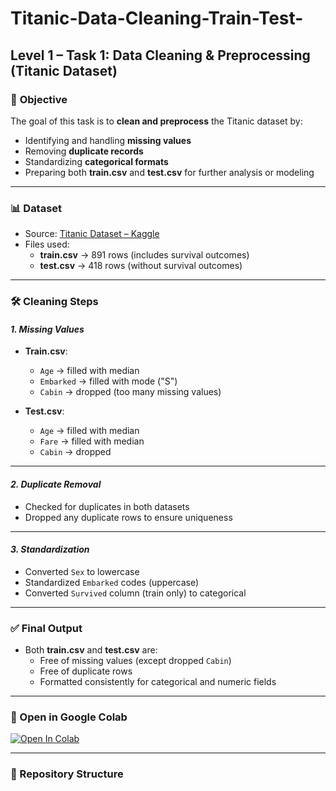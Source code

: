 # **Titanic-Data-Cleaning-Train-Test-**
## **Level 1 – Task 1: Data Cleaning & Preprocessing (Titanic Dataset)**

### 🎯 **Objective**
The goal of this task is to **clean and preprocess** the Titanic dataset by:
- Identifying and handling **missing values**
- Removing **duplicate records**
- Standardizing **categorical formats**
- Preparing both **train.csv** and **test.csv** for further analysis or modeling

---

### 📊 **Dataset**
- Source: [Titanic Dataset – Kaggle](https://www.kaggle.com/c/titanic/data)  
- Files used:  
  - **train.csv** → 891 rows (includes survival outcomes)  
  - **test.csv** → 418 rows (without survival outcomes)  

---

### 🛠 **Cleaning Steps**
#### *1. Missing Values*
- **Train.csv**:  
  - `Age` → filled with median  
  - `Embarked` → filled with mode ("S")  
  - `Cabin` → dropped (too many missing values)  

- **Test.csv**:  
  - `Age` → filled with median  
  - `Fare` → filled with median  
  - `Cabin` → dropped  

---

#### *2. Duplicate Removal*
- Checked for duplicates in both datasets  
- Dropped any duplicate rows to ensure uniqueness  

---

#### *3. Standardization*
- Converted `Sex` to lowercase  
- Standardized `Embarked` codes (uppercase)  
- Converted `Survived` column (train only) to categorical  

---

### ✅ **Final Output**
- Both **train.csv** and **test.csv** are:  
  - Free of missing values (except dropped `Cabin`)  
  - Free of duplicate rows  
  - Formatted consistently for categorical and numeric fields  

---

### 🔗 Open in Google Colab
[![Open In Colab](https://colab.research.google.com/assets/colab-badge.svg)](https://colab.research.google.com/drive/1dHqGRIMo8SlvjMlopBNz8d40w14WDbDP?authuser=4#scrollTo=w_KHH9K90odB)

---

### 📂 Repository Structure
